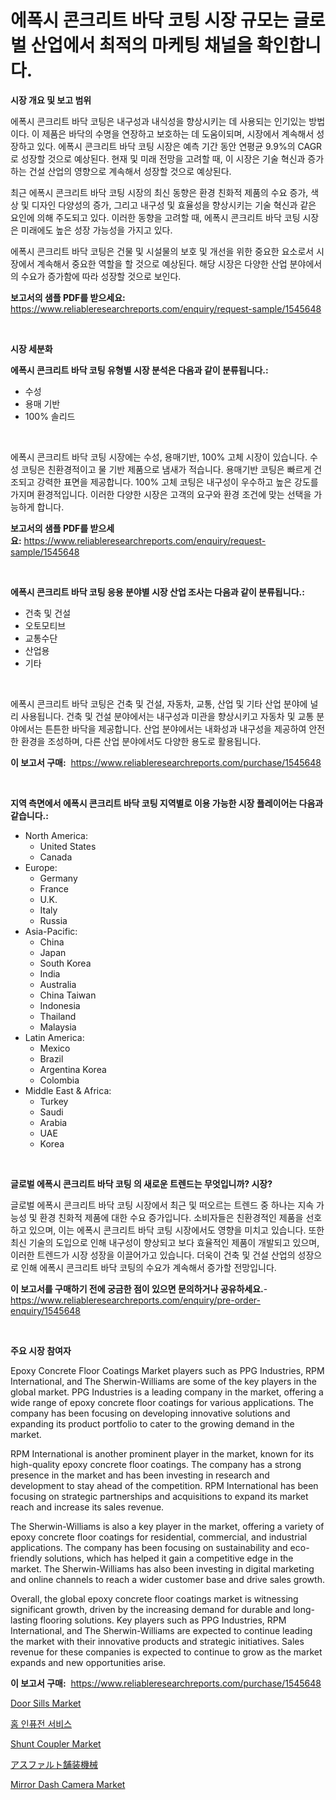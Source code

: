 <p><h1>에폭시 콘크리트 바닥 코팅 시장 규모는 글로벌 산업에서 최적의 마케팅 채널을 확인합니다.</h1></p><p><strong>시장 개요 및 보고 범위</strong></p>
<p><p>에폭시 콘크리트 바닥 코팅은 내구성과 내식성을 향상시키는 데 사용되는 인기있는 방법이다. 이 제품은 바닥의 수명을 연장하고 보호하는 데 도움이되며, 시장에서 계속해서 성장하고 있다. 에폭시 콘크리트 바닥 코팅 시장은 예측 기간 동안 연평균 9.9%의 CAGR로 성장할 것으로 예상된다. 현재 및 미래 전망을 고려할 때, 이 시장은 기술 혁신과 증가하는 건설 산업의 영향으로 계속해서 성장할 것으로 예상된다.</p><p>최근 에폭시 콘크리트 바닥 코팅 시장의 최신 동향은 환경 친화적 제품의 수요 증가, 색상 및 디자인 다양성의 증가, 그리고 내구성 및 효율성을 향상시키는 기술 혁신과 같은 요인에 의해 주도되고 있다. 이러한 동향을 고려할 때, 에폭시 콘크리트 바닥 코팅 시장은 미래에도 높은 성장 가능성을 가지고 있다. </p><p>에폭시 콘크리트 바닥 코팅은 건물 및 시설물의 보호 및 개선을 위한 중요한 요소로서 시장에서 계속해서 중요한 역할을 할 것으로 예상된다. 해당 시장은 다양한 산업 분야에서의 수요가 증가함에 따라 성장할 것으로 보인다.</p></p>
<p><strong>보고서의 샘플 PDF를 받으세요:</strong> <a href="https://www.reliableresearchreports.com/enquiry/request-sample/1545648">https://www.reliableresearchreports.com/enquiry/request-sample/1545648</a></p>
<p>&nbsp;</p>
<p><strong>시장 세분화</strong></p>
<p><strong>에폭시 콘크리트 바닥 코팅 유형별 시장 분석은 다음과 같이 분류됩니다.:</strong></p>
<p><ul><li>수성</li><li>용매 기반</li><li>100% 솔리드</li></ul></p>
<p>&nbsp;</p>
<p><p>에폭시 콘크리트 바닥 코팅 시장에는 수성, 용매기반, 100% 고체 시장이 있습니다. 수성 코팅은 친환경적이고 물 기반 제품으로 냄새가 적습니다. 용매기반 코팅은 빠르게 건조되고 강력한 표면을 제공합니다. 100% 고체 코팅은 내구성이 우수하고 높은 강도를 가지며 환경적입니다. 이러한 다양한 시장은 고객의 요구와 환경 조건에 맞는 선택을 가능하게 합니다.</p></p>
<p><strong>보고서의 샘플 PDF를 받으세요:</strong>&nbsp;<a href="https://www.reliableresearchreports.com/enquiry/request-sample/1545648">https://www.reliableresearchreports.com/enquiry/request-sample/1545648</a></p>
<p>&nbsp;</p>
<p><strong> 에폭시 콘크리트 바닥 코팅 응용 분야별 시장 산업 조사는 다음과 같이 분류됩니다.:</strong></p>
<p><ul><li>건축 및 건설</li><li>오토모티브</li><li>교통수단</li><li>산업용</li><li>기타</li></ul></p>
<p>&nbsp;</p>
<p><p>에폭시 콘크리트 바닥 코팅은 건축 및 건설, 자동차, 교통, 산업 및 기타 산업 분야에 널리 사용됩니다. 건축 및 건설 분야에서는 내구성과 미관을 향상시키고 자동차 및 교통 분야에서는 튼튼한 바닥을 제공합니다. 산업 분야에서는 내화성과 내구성을 제공하여 안전한 환경을 조성하며, 다른 산업 분야에서도 다양한 용도로 활용됩니다.</p></p>
<p><strong>이 보고서 구매:</strong>&nbsp; <a href="https://www.reliableresearchreports.com/purchase/1545648">https://www.reliableresearchreports.com/purchase/1545648</a></p>
<p>&nbsp;</p>
<p><strong>지역 측면에서 에폭시 콘크리트 바닥 코팅 지역별로 이용 가능한 시장 플레이어는 다음과 같습니다.:</strong></p>
<p><ul>
    <li>
        North America:
        <ul>
            <li>United States</li>
            <li>Canada</li>
        </ul>
    </li>
    <li>
        Europe:
        <ul>
            <li>Germany</li>
            <li>France</li>
            <li>U.K.</li>
            <li>Italy</li>
            <li>Russia</li>
        </ul>
    </li>
    <li>
        Asia-Pacific:
        <ul>
            <li>China</li>
            <li>Japan</li>
            <li>South Korea</li>
            <li>India</li>
            <li>Australia</li>
            <li>China Taiwan</li>
            <li>Indonesia</li>
            <li>Thailand</li>
            <li>Malaysia</li>
        </ul>
    </li>
    <li>
        Latin America:
        <ul>
            <li>Mexico</li>
            <li>Brazil</li>
            <li>Argentina Korea</li>
            <li>Colombia</li>
        </ul>
    </li>
    <li>
        Middle East & Africa:
        <ul>
            <li>Turkey</li>
            <li>Saudi</li>
            <li>Arabia</li>
            <li>UAE</li>
            <li>Korea</li>
        </ul>
    </li>
    </ul></p>
<p>&nbsp;</p>
<p><strong>글로벌 에폭시 콘크리트 바닥 코팅 의 새로운 트렌드는 무엇입니까? 시장?</strong></p>
<p><p>글로벌 에폭시 콘크리트 바닥 코팅 시장에서 최근 및 떠오르는 트렌드 중 하나는 지속 가능성 및 환경 친화적 제품에 대한 수요 증가입니다. 소비자들은 친환경적인 제품을 선호하고 있으며, 이는 에폭시 콘크리트 바닥 코팅 시장에서도 영향을 미치고 있습니다. 또한 최신 기술의 도입으로 인해 내구성이 향상되고 보다 효율적인 제품이 개발되고 있으며, 이러한 트렌드가 시장 성장을 이끌어가고 있습니다. 더욱이 건축 및 건설 산업의 성장으로 인해 에폭시 콘크리트 바닥 코팅의 수요가 계속해서 증가할 전망입니다.</p></p>
<p><strong>이 보고서를 구매하기 전에 궁금한 점이 있으면 문의하거나 공유하세요.</strong>- <a href="https://www.reliableresearchreports.com/enquiry/pre-order-enquiry/1545648">https://www.reliableresearchreports.com/enquiry/pre-order-enquiry/1545648</a></p>
<p>&nbsp;</p>
<p><strong>주요 시장 참여자</strong></p>
<p><p>Epoxy Concrete Floor Coatings Market players such as PPG Industries, RPM International, and The Sherwin-Williams are some of the key players in the global market. PPG Industries is a leading company in the market, offering a wide range of epoxy concrete floor coatings for various applications. The company has been focusing on developing innovative solutions and expanding its product portfolio to cater to the growing demand in the market.</p><p>RPM International is another prominent player in the market, known for its high-quality epoxy concrete floor coatings. The company has a strong presence in the market and has been investing in research and development to stay ahead of the competition. RPM International has been focusing on strategic partnerships and acquisitions to expand its market reach and increase its sales revenue.</p><p>The Sherwin-Williams is also a key player in the market, offering a variety of epoxy concrete floor coatings for residential, commercial, and industrial applications. The company has been focusing on sustainability and eco-friendly solutions, which has helped it gain a competitive edge in the market. The Sherwin-Williams has also been investing in digital marketing and online channels to reach a wider customer base and drive sales growth.</p><p>Overall, the global epoxy concrete floor coatings market is witnessing significant growth, driven by the increasing demand for durable and long-lasting flooring solutions. Key players such as PPG Industries, RPM International, and The Sherwin-Williams are expected to continue leading the market with their innovative products and strategic initiatives. Sales revenue for these companies is expected to continue to grow as the market expands and new opportunities arise.</p></p>
<p><strong>이 보고서 구매:</strong>&nbsp;&nbsp;<a href="https://www.reliableresearchreports.com/purchase/1545648">https://www.reliableresearchreports.com/purchase/1545648</a></p>
<p><p><a href="https://issuu.com/reportprime-2/docs/door-sills-market-size-2030.pptx">Door Sills Market</a></p><p><a href="https://github.com/vsn7qpua81q/Market-Research-Report-List-1/blob/main/172962813080.md">홈 인퓨전 서비스</a></p><p><a href="https://github.com/jhcraigie/Market-Research-Report-List-2/blob/main/shunt-coupler-market.md">Shunt Coupler Market</a></p><p><a href="https://github.com/ReyesKohler20231/Market-Research-Report-List-1/blob/main/656152314041.md">アスファルト舗装機械</a></p><p><a href="https://issuu.com/reportprime-2/docs/mirror-dash-camera-market-size-2030.pptx">Mirror Dash Camera Market</a></p></p>
